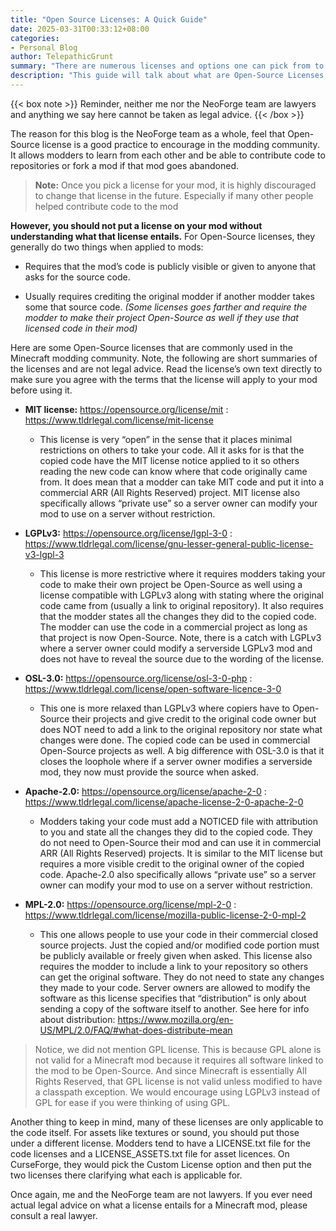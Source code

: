 ```yaml
---
title: "Open Source Licenses: A Quick Guide"
date: 2025-03-31T00:33:12+08:00
categories:
- Personal Blog
author: TelepathicGrunt
summary: "There are numerous licenses and options one can pick from to use for their mod. We are going to dive into a small subset of them, Open-Source Licenses."
description: "This guide will talk about what are Open-Source Licenses, why they are good for the community, go into detail about some commonly used Open-Source Licenses, and what to watch out for with some. It is not a fully comprehensive guide but is a good strt. Reminder, neither me nor the NeoForge team are lawyers and anything we say cannot be taken as legal advice."
---
```


{{< box note >}}
Reminder, neither me nor the NeoForge team are lawyers and anything we say here cannot be taken as legal advice.
{{< /box >}}

The reason for this blog is the NeoForge team as a whole, feel that Open-Source license is a good practice to encourage in the modding community. It allows modders to learn from each other and be able to contribute code to repositories or fork a mod if that mod goes abandoned.

> **Note:** Once you pick a license for your mod, it is highly discouraged to change that license in the future. Especially if many other people helped contribute code to the mod

**However, you should not put a license on your mod without understanding what that license entails.** For Open-Source licenses, they generally do two things when applied to mods:

- Requires that the mod’s code is publicly visible or given to anyone that asks for the source code.

- Usually requires crediting the original modder if another modder takes some that source code. *(Some licenses goes farther and require the modder to make their project Open-Source as well if they use that licensed code in their mod)*

Here are some Open-Source licenses that are commonly used in the Minecraft modding community. Note, the following are short summaries of the licenses and are not legal advice. Read the license’s own text directly to make sure you agree with the terms that the license will apply to your mod before using it.

- **MIT license:** <https://opensource.org/license/mit> : <https://www.tldrlegal.com/license/mit-license>

  - This license is very “open” in the sense that it places minimal restrictions on others to take your code. All it asks for is that the copied code have the MIT license notice applied to it so others reading the new code can know where that code originally came from. It does mean that a modder can take MIT code and put it into a commercial ARR (All Rights Reserved) project. MIT license also specifically allows “private use” so a server owner can modify your mod to use on a server without restriction.

- **LGPLv3:** <https://opensource.org/license/lgpl-3-0> : <https://www.tldrlegal.com/license/gnu-lesser-general-public-license-v3-lgpl-3>

  - This license is more restrictive where it requires modders taking your code to make their own project be Open-Source as well using a license compatible with LGPLv3 along with stating where the original code came from (usually a link to original repository). It also requires that the modder states all the changes they did to the copied code. The modder can use the code in a commercial project as long as that project is now Open-Source. Note, there is a catch with LGPLv3 where a server owner could modify a serverside LGPLv3 mod and does not have to reveal the source due to the wording of the license.

- **OSL-3.0:** <https://opensource.org/license/osl-3-0-php> : <https://www.tldrlegal.com/license/open-software-licence-3-0>

  - This one is more relaxed than LGPLv3 where copiers have to Open-Source their projects and give credit to the original code owner but does NOT need to add a link to the original repository nor state what changes were done. The copied code can be used in commercial Open-Source projects as well. A big difference with OSL-3.0 is that it closes the loophole where if a server owner modifies a serverside mod, they now must provide the source when asked.

- **Apache-2.0:** <https://opensource.org/license/apache-2-0> : <https://www.tldrlegal.com/license/apache-license-2-0-apache-2-0>

  - Modders taking your code must add a NOTICED file with attribution to you and state all the changes they did to the copied code. They do not need to Open-Source their mod and can use it in commercial ARR (All Rights Reserved) projects. It is similar to the MIT license but requires a more visible credit to the original owner of the copied code. Apache-2.0 also specifically allows “private use” so a server owner can modify your mod to use on a server without restriction.

- **MPL-2.0:** <https://opensource.org/license/mpl-2-0> : <https://www.tldrlegal.com/license/mozilla-public-license-2-0-mpl-2>

  - This one allows people to use your code in their commercial closed source projects. Just the copied and/or modified code portion must be publicly available or freely given when asked. This license also requires the modder to include a link to your repository so others can get the original software. They do not need to state any changes they made to your code. Server owners are allowed to modify the software as this license specifies that “distribution” is only about sending a copy of the software itself to another. See here for info about distribution: <https://www.mozilla.org/en-US/MPL/2.0/FAQ/#what-does-distribute-mean>

> Notice, we did not mention GPL license. This is because GPL alone is not valid for a Minecraft mod because it requires all software linked to the mod to be Open-Source. And since Minecraft is essentially All Rights Reserved, that GPL license is not valid unless modified to have a classpath exception. We would encourage using LGPLv3 instead of GPL for ease if you were thinking of using GPL.

Another thing to keep in mind, many of these licenses are only applicable to the code itself. For assets like textures or sound, you should put those under a different license. Modders tend to have a LICENSE.txt file for the code licenses and a LICENSE_ASSETS.txt file for asset licences. On CurseForge, they would pick the Custom License option and then put the two licenses there clarifying what each is applicable for.

Once again, me and the NeoForge team are not lawyers. If you ever need actual legal advice on what a license entails for a Minecraft mod, please consult a real lawyer.